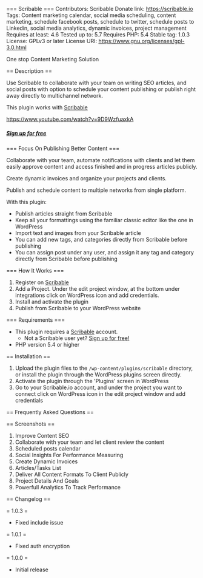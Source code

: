 === Scribable ===
Contributors: Scribable
Donate link: https://scribable.io
Tags: Content marketing calendar, social media scheduling, content marketing, schedule facebook posts, schedule to twitter, schedule posts to Linkedin, social media analytics, dynamic invoices, project management
Requires at least: 4.6
Tested up to: 5.7
Requires PHP: 5.4
Stable tag: 1.0.3
License: GPLv3 or later
License URI: https://www.gnu.org/licenses/gpl-3.0.html

One stop Content Marketing Solution

== Description ==

Use Scribable to collaborate with your team on writing SEO articles, and social posts with option to schedule your content publishing or publish right away directly to multichannel network.

This plugin works with [Scribable](https://scribable.io)

https://www.youtube.com/watch?v=9D9WzfuaxkA

##### [Sign up for free](https://app.scribable.io/register)

=== Focus On Publishing Better Content ===

Collaborate with your team, automate notifications with clients and let them easily approve content and access finished and in progress articles publicly. 

Create dynamic invoices and organize your projects and clients.

Publish and schedule content to multiple networks from single platform.

With this plugin:

*   Publish articles straight from Scribable
*   Keep all your formattings using the familiar classic editor like the one in WordPress
*   Import text and images from your Scribable article
*   You can add new tags, and categories directly from Scribable before publishing
*   You can assign post under any user, and assign it any tag and category directly from Scribable before publishing

=== How It Works ===

1.  Register on [Scribable](https://app.scribable.io/register)
2.  Add a Project. Under the edit project window, at the bottom under integrations click on WordPress icon and add credentials.
3.  Install and activate the plugin
4.  Publish from Scribable to your WordPress website


=== Requirements ===

* This plugin requires a [Scribable](https://scribable.io) account.
	* Not a Scribable user yet? [Sign up for free!](https://app.scribable.io/register)
* PHP version 5.4 or higher

== Installation ==

1.  Upload the plugin files to the `/wp-content/plugins/scribable` directory, or install the plugin through the WordPress plugins screen directly.
2.  Activate the plugin through the 'Plugins' screen in WordPress
3.  Go to your Scribable.io account, and under the project you want to connect click on WordPress icon in the edit project window and add credentials

== Frequently Asked Questions ==


== Screenshots ==

1.  Improve Content SEO
2.  Collaborate with your team and let client review the content
3.  Scheduled posts calendar
4.  Social Insights For Performance Measuring
5.  Create Dynamic Invoices
6.  Articles/Tasks List
7.  Deliver All Content Formats To Client Publicly
8.  Project Details And Goals
9.  Powerfull Analytics To Track Performance

== Changelog ==

= 1.0.3 =
* Fixed include issue

= 1.0.1 =
* Fixed auth encryption

= 1.0.0 =
* Initial release

